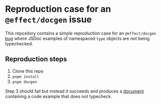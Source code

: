 # Reproduction case for an `@effect/docgen` issue

This repository contains a simple reproduction case for an `@effect/docgen` [bug](https://github.com/Effect-TS/docgen/issues/93) where JSDoc examples of namespaced `type` objects are not being typechecked.

## Reproduction steps

1. Clone this repo
2. `pnpm install`
3. `pnpm docgen`

Step 3 should fail but instead it succeeds and produces a [document](./docs/modules/index.ts.md) containing a code example that does not typecheck.
